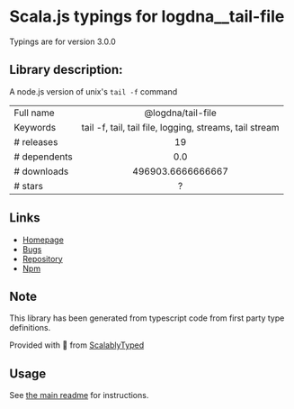
# Scala.js typings for logdna__tail-file

Typings are for version 3.0.0

## Library description:
A node.js version of unix's `tail -f` command

|                    |                 |
| ------------------ | :-------------: |
| Full name          | @logdna/tail-file |
| Keywords           | tail -f, tail, tail file, logging, streams, tail stream |
| # releases         | 19 |
| # dependents       | 0.0 |
| # downloads        | 496903.6666666667 |
| # stars            | ? |

## Links
- [Homepage](https://github.com/logdna/tail-file-node)
- [Bugs](https://github.com/logdna/tail-file-node/issues)
- [Repository](https://github.com/logdna/tail-file-node)
- [Npm](https://www.npmjs.com/package/%40logdna%2Ftail-file)
    


## Note
This library has been generated from typescript code from first party type definitions.

Provided with :purple_heart: from [ScalablyTyped](https://github.com/oyvindberg/ScalablyTyped)

## Usage
See [the main readme](../../readme.md) for instructions.


